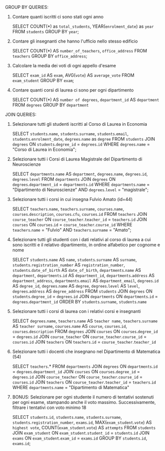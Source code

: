 GROUP BY QUERIES:

1.  Contare quanti iscritti ci sono stati ogni anno

    SELECT COUNT(\*) as `total_students`,
    YEAR(`enrolment_date`) as `year`
    FROM `students`
    GROUP BY `year`;

2.  Contare gli insegnanti che hanno l'ufficio nello stesso edificio

    SELECT COUNT(\*) AS `number_of_teachers`,
    `office_address`
    FROM `teachers`
    GROUP BY `office_address`;

3.  Calcolare la media dei voti di ogni appello d'esame

    SELECT `exam_id` AS `exam`,
    AVG(`vote`) AS `average_vote`
    FROM `exam_student`
    GROUP BY `exam`;

4.  Contare quanti corsi di laurea ci sono per ogni dipartimento

    SELECT COUNT(\*) AS `number of degrees`,
    `department_id` AS `department`
    FROM `degrees`
    GROUP BY `department`

JOIN QUERIES:

1.  Selezionare tutti gli studenti iscritti al Corso di Laurea in Economia

    SELECT `students`.`name`,
    `students`.`surname`,
    `students`.`email`,
    `students`.`enrolment_date`,
    `degrees`.`name` as `degree`
    FROM `students`
    JOIN `degrees` ON `students`.`degree_id` = `degrees`.`id`
    WHERE `degrees`.`name` = "Corso di Laurea in Economia";

2.  Selezionare tutti i Corsi di Laurea Magistrale del Dipartimento di Neuroscienze

    SELECT `departments`.`name` AS `department`,
    `degrees`.`name`,
    `degrees`.`id`,
    `degrees`.`level`
    FROM `departments`
    JOIN `degrees` ON `degrees`.`department_id` = `departments`.`id`
    WHERE `departments`.`name` = "Dipartimento di Neuroscienze"
    AND `degrees`.`level` = "magistrale";

3.  Selezionare tutti i corsi in cui insegna Fulvio Amato (id=44)

    SELECT `teachers`.`name`,
    `teachers`.`surname`,
    `courses`.`name`,
    `courses`.`description`,
    `courses`.`cfu`,
    `courses`.`id`
    FROM `teachers`
    JOIN `course_teacher` ON `course_teacher`.`teacher_id` = `teachers`.`id`
    JOIN `courses` ON `courses`.`id` = `course_teacher`.`course_id`
    WHERE `teachers`.`name` = "Fulvio"
    AND `teachers`.`surname` = "Amato";

4.  Selezionare tutti gli studenti con i dati relativi al corso di laurea a cui sono iscritti e il relativo dipartimento, in ordine alfabetico per cognome e nome

    SELECT `students`.`name` AS `name`,
    `students`.`surname` AS `surname`,
    `students`.`registration_number` AS `registration_number`,
    `students`.`date_of_birth` AS `date_of_birth`,
    `departments`.`name` AS `department`,
    `departments`.`id` AS `department_id`,
    `departments`.`address` AS `department_address`,
    `departments`.`email` AS `department_email`,
    `degrees`.`id` AS `degree_id`,
    `degrees`.`name` AS `degree`,
    `degrees`.`level` AS `level`,
    `degrees`.`address` AS `degree_address`
    FROM `students`
    JOIN `degrees` ON `students`.`degree_id` = `degrees`.`id`
    JOIN `departments` ON `departments`.`id` = `degrees`.`department_id`
    ORDER BY `students`.`surname`, `students`.`name`

5.  Selezionare tutti i corsi di laurea con i relativi corsi e insegnanti

    SELECT `degrees`.`name`,
    `teachers`.`name` AS `teacher name`,
    `teachers`.`surname` AS `teacher surname`,
    `courses`.`name` AS `course`,
    `courses`.`id`,
    `courses`.`description`
    FROM `degrees`
    JOIN `courses` ON `courses`.`degree_id` = `degrees`.`id`
    JOIN `course_teacher` ON `course_teacher`.`course_id` = `courses`.`id`
    JOIN `teachers` ON `teachers`.`id` = `course_teacher`.`teacher_id`

6.  Selezionare tutti i docenti che insegnano nel Dipartimento di Matematica (54)

    SELECT `teachers`.\*
    FROM `departments`
    JOIN `degrees` ON `departments`.`id` = `degrees`.`department_id`
    JOIN `courses` ON `courses`.`degree_id` = `degrees`.`id`
    JOIN `course_teacher` ON `course_teacher`.`course_id` = `courses`.`id`
    JOIN `teachers` ON `course_teacher`.`teacher_id` = `teachers`.`id`
    WHERE `departments`.`name` = "Dipartimento di Matematica"

7.  BONUS: Selezionare per ogni studente il numero di tentativi sostenuti per ogni esame, stampando anche il voto massimo. Successivamente, filtrare i tentativi con voto minimo 18

    SELECT `students`.`id`,
    `students`.`name`,
    `students`.`surname`,
    `students`.`registration_number`,
    `exams`.`id`,
    MAX(`exam_student`.`vote`) AS `highest vote`,
    COUNT(`exam_student`.`vote`) AS `attempts`
    FROM `students`
    JOIN `exam_student` ON `exam_student`.`student_id` = `students`.`id`
    JOIN `exams` ON `exam_student`.`exam_id` = `exams`.`id`
    GROUP BY `students`.`id`, `exams`.`id`;
